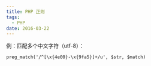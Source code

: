 ```yaml
---
title: PHP 正则
tags:
  - PHP
date: 2016-03-22
---
```


例：匹配多个中文字符（utf-8）：
```
preg_match('/^[\x{4e00}-\x{9fa5}]+/u', $str, $match)
```